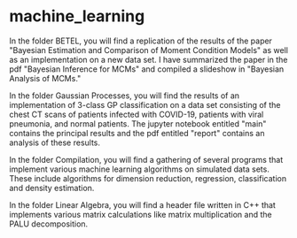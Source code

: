 # machine_learning

In the folder BETEL, you will find a replication of the results of the paper "Bayesian Estimation and Comparison of Moment Condition Models" as well as an implementation on a new data set. I have summarized the paper in the pdf "Bayesian Inference for MCMs" and compiled a slideshow in "Bayesian Analysis of MCMs."

In the folder Gaussian Processes, you will find the results of an implementation of 3-class GP classification on a data set consisting of the chest CT scans of patients infected with COVID-19, patients with viral pneumonia, and normal patients. The jupyter notebook entitled "main" contains the principal results and the pdf entitled "report" contains an analysis of these results.

In the folder Compilation, you will find a gathering of several programs that implement various machine learning algorithms on simulated data sets. These include algorithms for dimension reduction, regression, classification and density estimation.

In the folder Linear Algebra, you will find a header file written in C++ that implements various matrix calculations like matrix multiplication and the PALU decomposition.

